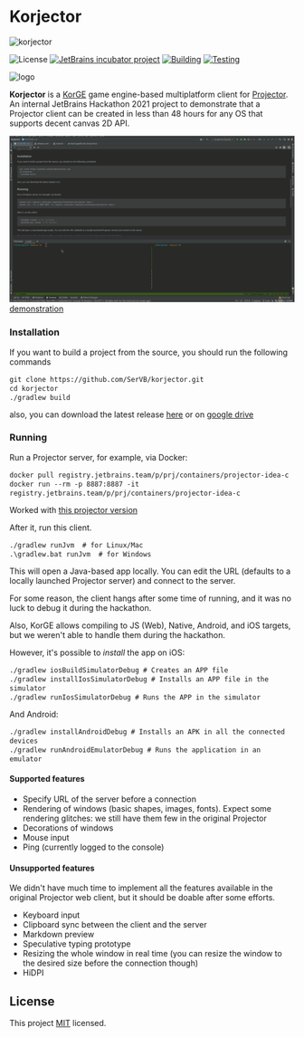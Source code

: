 # Korjector
![korjector](https://i.imgur.com/rlUetNe.png)

![License](https://img.shields.io/github/license/jetbrains/projector-client)
[![JetBrains incubator project](https://jb.gg/badges/incubator.svg)](https://confluence.jetbrains.com/display/ALL/JetBrains+on+GitHub)
[![Building](https://github.com/SerVB/korjector/actions/workflows/build.yml/badge.svg)](https://github.com/SerVB/korjector/actions/workflows/build.yml)
[![Testing](https://github.com/SerVB/korjector/actions/workflows/test.yml/badge.svg)](https://github.com/SerVB/korjector/actions/workflows/test.yml)

![logo](https://i.imgur.com/AigeOJj.png)

**Korjector** is a [KorGE](https://github.com/korlibs/korge) game engine-based multiplatform client for [Projector](https://github.com/JetBrains/projector-server). An internal JetBrains Hackathon 2021 project to demonstrate that a Projector client can be created in less than 48 hours for any OS that supports decent canvas 2D API.

![demonstration](demo.gif)
[demonstration](demo.gif)


### Installation
If you want to build a project from the source, you should run the following commands
```shell
git clone https://github.com/SerVB/korjector.git
cd korjector
./gradlew build
```
also, you can download the latest release [here](https://github.com/SerVB/korjector/releases) or on [google drive](https://drive.google.com/drive/folders/1rGAI8BXe0JL4QsYpDq2KDfNuD5xycErK?usp=sharing)

### Running

Run a Projector server, for example, via Docker:

```shell
docker pull registry.jetbrains.team/p/prj/containers/projector-idea-c
docker run --rm -p 8887:8887 -it registry.jetbrains.team/p/prj/containers/projector-idea-c
```
Worked with [this projector version](https://github.com/JetBrains/projector-server/commit/40ab2aaea512604caad87f9641d832037cd9afc7)

After it, run this client.

```shell
./gradlew runJvm  # for Linux/Mac
.\gradlew.bat runJvm  # for Windows 
```

This will open a Java-based app locally. You can edit the URL (defaults to a locally launched Projector server) and connect to the server.

For some reason, the client hangs after some time of running, and it was no luck to debug it during the hackathon.

Also, KorGE allows compiling to JS (Web), Native, Android, and iOS targets, but we weren't able to handle them during the hackathon.

However, it's possible to *install* the app on iOS:
```shell
./gradlew iosBuildSimulatorDebug # Creates an APP file
./gradlew installIosSimulatorDebug # Installs an APP file in the simulator
./gradlew runIosSimulatorDebug # Runs the APP in the simulator
```

And Android:
```shell
./gradlew installAndroidDebug # Installs an APK in all the connected devices
./gradlew runAndroidEmulatorDebug # Runs the application in an emulator
```

#### Supported features

* Specify URL of the server before a connection
* Rendering of windows (basic shapes, images, fonts). Expect some rendering glitches: we still have them few in the original Projector
* Decorations of windows
* Mouse input
* Ping (currently logged to the console)

#### Unsupported features

We didn't have much time to implement all the features available in the original Projector web client, but it should be doable after some efforts.

* Keyboard input
* Clipboard sync between the client and the server
* Markdown preview
* Speculative typing prototype
* Resizing the whole window in real time (you can resize the window to the desired size before the connection though)
* HiDPI

## License
This project [MIT](LICENSE) licensed.
